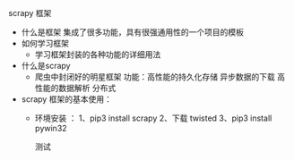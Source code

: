 scrapy 框架
- 什么是框架
    集成了很多功能，具有很强通用性的一个项目的模板
- 如何学习框架
    - 学习框架封装的各种功能的详细用法
- 什么是scrapy 
    - 爬虫中封闭好的明星框架
    功能：高性能的持久化存储
    异步数据的下载
    高性能的数据解析
    分布式
- scrapy 框架的基本使用：
    - 环境安装 ：
        1、pip3 install scrapy
        2、下载 twisted
        3、pip3 install pywin32

        测试